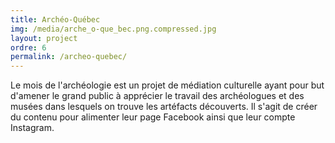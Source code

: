```yaml
---
title: Archéo-Québec
img: /media/arche_o-que_bec.png.compressed.jpg
layout: project
ordre: 6
permalink: /archeo-quebec/
---
```

Le mois de l'archéologie est un projet de médiation culturelle ayant pour but d'amener le grand public à apprécier le travail des archéologues et des musées dans lesquels on trouve les artéfacts découverts. Il s'agit de créer du contenu pour alimenter leur page Facebook ainsi que leur compte Instagram.